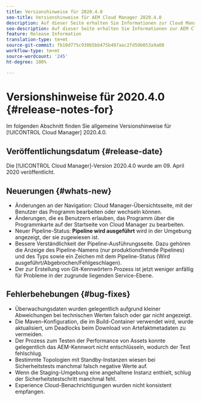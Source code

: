 ```yaml
---
title: Versionshinweise für 2020.4.0
seo-title: Versionshinweise für AEM Cloud Manager 2020.4.0
description: Auf dieser Seite erhalten Sie Informationen zur Cloud Manager-Version 2020.4.0.
seo-description: Auf dieser Seite erhalten Sie Informationen zur AEM Cloud Manager-Version 2020.4.0.
feature: Release Information
translation-type: tm+mt
source-git-commit: fb10d775c930b5bb475b497aac2fd59b053a9a00
workflow-type: tm+mt
source-wordcount: '245'
ht-degree: 100%

---
```


# Versionshinweise für 2020.4.0 {#release-notes-for}

Im folgenden Abschnitt finden Sie allgemeine Versionshinweise für [!UICONTROL Cloud Manager] 2020.4.0.

## Veröffentlichungsdatum {#release-date}

Die [!UICONTROL Cloud Manager]-Version 2020.4.0 wurde am 09. April 2020 veröffentlicht.

## Neuerungen {#whats-new}

* Änderungen an der Navigation: Cloud Manager-Übersichtsseite, mit der Benutzer das Programm bearbeiten oder wechseln können.
* Änderungen, die es Benutzern erlauben, das Programm über die Programmkarte auf der Startseite von Cloud Manager zu bearbeiten.
* Neuer Pipeline-Status: **Pipeline wird ausgeführt** wird in der Umgebung angezeigt, der sie zugewiesen ist.
* Bessere Verständlichkeit der Pipeline-Ausführungsseite. Dazu gehören die Anzeige des Pipeline-Namens (nur produktionsfremde Pipelines) und des Typs sowie ein Zeichen mit dem Pipeline-Status (Wird ausgeführt/Abgebrochen/Fehlgeschlagen).
* Der zur Erstellung von Git-Kennwörtern Prozess ist jetzt weniger anfällig für Probleme in der zugrunde liegenden Service-Ebene.

## Fehlerbehebungen {#bug-fixes}

* Überwachungsdaten wurden gelegentlich aufgrund kleiner Abweichungen bei technischen Werten falsch oder gar nicht angezeigt.
* Die Maven-Konfiguration, die im Build-Container verwendet wird, wurde aktualisiert, um Deadlocks beim Download von Artefaktmetadaten zu vermeiden.
* Der Prozess zum Testen der Performance von Assets konnte gelegentlich das AEM-Kennwort nicht entschlüsseln, wodurch der Test fehlschlug.
* Bestimmte Topologien mit Standby-Instanzen wiesen bei Sicherheitstests manchmal falsch negative Werte auf.
* Wenn die Staging-Umgebung eine angehaltene Instanz enthielt, schlug der Sicherheitstestschritt manchmal fehl.
* Experience Cloud-Benachrichtigungen wurden nicht konsistent empfangen.

